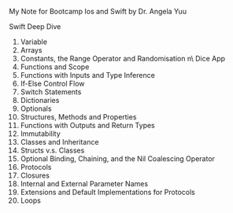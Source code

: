 My Note for Bootcamp Ios and Swift by Dr. Angela Yuu

Swift Deep Dive
1. Variable
2. Arrays
3. Constants, the Range Operator and Randomisation
n\ Dice App
4. Functions and Scope
5. Functions with Inputs and Type Inference
6. If-Else Control Flow
7. Switch Statements
8. Dictionaries
9. Optionals
10. Structures, Methods and Properties
11. Functions with Outputs and Return Types
12. Immutability
13. Classes and Inheritance
14. Structs v.s. Classes
15. Optional Binding, Chaining, and the Nil Coalescing Operator
16. Protocols
17. Closures
18. Internal and External Parameter Names
19. Extensions and Default Implementations for Protocols
20. Loops
